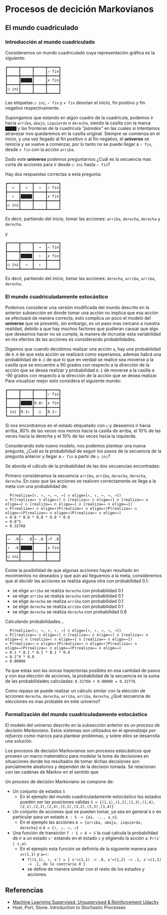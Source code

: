 # Procesos de decición Markovianos

## El mundo cuadriculado

### Introducción al mundo cuadriculado

Consideremos un mundo cuadriculado cuya representación gráfica es la siguiente:

```
┏━━━━━┳━━━━━┳━━━━━┳━━━━━┓
┃     ┃     ┃     ┃✓ fin┃
┣━━━━━╋━━━━━╋━━━━━╋━━━━━┫
┃     ┃█████┃     ┃✗ fin┃
┣━━━━━╋━━━━━╋━━━━━╋━━━━━┫
┃◯ ini┃     ┃     ┃     ┃
┗━━━━━┻━━━━━┻━━━━━┻━━━━━┛
```

Las etiquetas `◯ ini`, `✓ fin` y `✗ fin` denotan el inicio, fin positivo y fin negativo respectivamente.

Supongamos que estando en algún cuadro de la cuadrícula, podemos ir hacia `arriba`, `abajo`, `izquierda` o `derecha`, siendo la casilla con la marca `█████` y las fronteras de la cuadrícula *"paredes"* en las cuales si intentamos atravezar nos quedaremos en la casilla original. Siempre se comienza en el inicio, y una vez llegado al fin positivo o al fin negativo, el **universo** se reinicia y se vuelve a comenzar, por lo tanto no se puede llegar a `✓ fin`, desde `✗ fin` con la acción `arriba`.

Dado este **universo** podemos preguntarnos ¿Cuál es la secuencia mas corta de acciones para ir desde `◯ ini` hasta `✓ fin`?

Hay dos respuestas correctas a esta pregunta:

```
┏━━━━━┳━━━━━┳━━━━━┳━━━━━┓
┃  →  ┃  →  ┃  →  ┃✓ fin┃
┣━━━━━╋━━━━━╋━━━━━╋━━━━━┫
┃  ↑  ┃█████┃     ┃✗ fin┃
┣━━━━━╋━━━━━╋━━━━━╋━━━━━┫
┃◯ ini┃     ┃     ┃     ┃
┗━━━━━┻━━━━━┻━━━━━┻━━━━━┛
```

Es decir, partiendo del inicio, tomar las acciones: `arriba`, `derecha`, `derecha` y `derecha`.

y

```
┏━━━━━┳━━━━━┳━━━━━┳━━━━━┓
┃     ┃     ┃  →  ┃✓ fin┃
┣━━━━━╋━━━━━╋━━━━━╋━━━━━┫
┃     ┃█████┃  ↑  ┃✗ fin┃
┣━━━━━╋━━━━━╋━━━━━╋━━━━━┫
┃◯ ini┃  →  ┃  ↑  ┃     ┃
┗━━━━━┻━━━━━┻━━━━━┻━━━━━┛
```

Es decir, partiendo del inicio, tomar las acciones: `derecha`, `arriba`, `arriba`, `derecha`.

### El mundo cuadriculadamente estocástico

Podemos considerar una versión modificada del mundo descrito en la anterior subsección en donde tomar una acción no implica que esa acción se efectuará de manera correcta, esto complica un poco el modelo del **universo** que se presentó, sin embargo, es un paso mas cercano a nuestra realidad, debido a que hay muchos factores que pudieran causar que algo que deseamos hacer no se cumpla, la manera de incrustar esta variabilidad en los efectos de las acciones es considerando probabilidades.

Digamos que cuando decidimos realizar una acción `a`, hay una probabilidad de `0.8` de que esta acción se realizará como esperamos, además habrá una probabilidad de `0.1` de que lo que en verdad se realice sea moverse a la casilla que se encuentre a 90 grados con respecto a la dirección de la acción que se desea realizar y probabilidad `0.1` de moverse a la casilla a -90 grados con respecto a la dirección de la acción que se desea realizar. Para visualizar mejor esto considera el siguiente mundo:

```
┏━━━━━┳━━━━━┳━━━━━┳━━━━━┓
┃     ┃     ┃     ┃✓ fin┃
┣━━━━━╋━━━━━╋━━━━━╋━━━━━┫
┃     ┃█████┃0.8↑ ┃✗ fin┃
┣━━━━━╋━━━━━╋━━━━━╋━━━━━┫
┃ ini ┃0.1← ┃  ◯  ┃0.1→ ┃
┗━━━━━┻━━━━━┻━━━━━┻━━━━━┛
```

Si nos encontramos en el estado etiquetado con `◯` y deseamos ir hacia arriba, 80% de las veces nos iremos hacia la casilla de arriba, el 10% de las veces hacia la derecha y el 10% de las veces hacia la izquierda.

Considerando este nuevo modelo, nos podemos plantear una nueva pregunta, ¿Cuál es la probabilidad de seguir los pasos de la secuencia de la pregunta anterior y llegar a `✓ fin` a partir de `◯ ini`?

Se aborda el cálculo de la probabilidad de las dos secuencias encontradas:

Primero consideramos la secuencia `arriba`, `arriba`, `derecha`, `derecha`, `derecha`. En caso que las acciones se realicen correctamente se llega a la meta con una probabilidad de:

```
  P(realiza=[↑, ↑, →, →, →] ∩ elige=[↑, ↑, →, →, →])
= P([realiza=↑ ∩ elige=↑] ∩ [realiza=↑ ∩ elige=↑] ∩ [realiza=→ ∩ elige=→] ∩ [realiza=→ ∩ elige=→] ∩ [realiza=→ ∩ elige=→])
= P(realiza=↑ ∩ elige=↑)P(realiza=↑ ∩ elige=↑)P(realiza=→ ∩ elige=→)P(realiza=→ ∩ elige=→)P(realiza=→ ∩ elige=→)
= 0.8 * 0.8 * 0.8 * 0.8 * 0.8
= 0.8^5
= 0.32768
```

```
┏━━━━━┳━━━━━┳━━━━━┳━━━━━┓
┃→  .8┃→  .8┃→ .8 ┃✓f .8┃
┣━━━━━╋━━━━━╋━━━━━╋━━━━━┫
┃↑  .8┃█████┃     ┃✗ fin┃
┣━━━━━╋━━━━━╋━━━━━╋━━━━━┫
┃◯ ini┃     ┃     ┃     ┃
┗━━━━━┻━━━━━┻━━━━━┻━━━━━┛
```

Existe la posibilidad de que algunas acciones hayan resultado en movimientos no deseados y que aún así lleguemos a la meta, consideremos que al decidir las acciones se realiza alguna otra con probabilidad 0.1:
* se elige `arriba` se realiza `derecha` con probabilidad 0.1
* se elige `arriba` se realiza `derecha` con probabilidad 0.1
* se elige `derecha` se realiza `arriba` con probabilidad 0.1
* se elige `derecha` se realiza `arriba` con probabilidad 0.1
* se elige `derecha` se realiza `derecha` con probabilidad 0.8

Calculando probabilidades...

```
  P(realiza=[→, →, ↑, ↑, →] ∩ elige=[↑, ↑, →, →, →])
= P([realiza=→ ∩ elige=↑] ∩ [realiza=→ ∩ elige=↑] ∩ [realiza=↑ ∩ elige=→] ∩ [realiza=↑ ∩ elige=→] ∩ [realiza=→ ∩ elige=→])
= P(realiza=→ ∩ elige=↑)P(realiza=→ ∩ elige=↑)P(realiza=↑ ∩ elige=→)P(realiza=↑ ∩ elige=→)P(realiza=→ ∩ elige=→)
= 0.1 * 0.1 * 0.1 * 0.1 * 0.8
= 0.1^4 * 0.8
= 0.00008
```

Ya que estas son las únicas trayectorias posibles en esa cantidad de pasos y con esa elección de acciones, la probabilidad de la secuencia es la suma de las probabilidades calculadas: `0.32768 + 0.00008 = 0.32776`.

Como repaso se puede realizar un cálculo similar con la elección de acciones `derecha`, `derecha`, `arriba`, `arriba`, `derecha`, ¿Qué secuencia de elecciones es mas probable en este universo?

### Formalización del mundo cuadriculadamente estocástico

El modelo del universo descrito en la subsección anterior es un *proceso de decisión Markoviano*. Estos sistemas son utilizados en el *aprendizaje por refuerzo* como marcos para plantear problemas, y sobre ellos se desarrolla una solución.

Los procesos de decisión Markovianos son procesos estocásticos que proveen un marco matemático para modelar la toma de decisiones en situaciones donde los resultados de tomar dichas decisiones son parcialmente aleatorios y dependen de la decisión tomada. Se relacionan con las cadenas de Markov en el sentido que 

Un proceso de decisión Markoviano se compone de:
* Un conjunto de estados `S`
  - En el ejemplo del mundo cuadriculadamente estocástico los estados pueden ser las posiciones válidas `S = {(1,1),(1,2),(1,3),(1,4),(2,1),(2,3),(2,4),(3,1),(3,2),(3,3),(3,4)}`
* Un conjunto de acciones que se pueden tomar, ya sea en general `A` o en particular para un estado `A : S -> {a1, ..., a_n}`.
  - En el ejemplo las acciones `A = {arriba, abajo, izquierda, derecha}` o `A = {↑, ↓, ←, →}`
* Una función de transición `T : S ⨯ A ⨯ S` la cual calcula la probabilidad de ir a un estado `s'` estando en el estado `s` y eligiendo la acción `a`: `Pr(s' | s,a)`.
  - En el ejemplo esta función se definiría de la siguiente manera para `s=(1,1)` y `a=↑`:
    * `T((1,1), ↑, s') = { s'=(2,1) -> .8, s'=(1,2) -> .1, s'=(1,1) -> .1, de lo contrario 0 }`
    * se define de manera similar con el resto de los estados y acciones.

## Referencias

* [Machine Learining Supervised, Unsupervised & Reinforcement Udacity](https://www.udacity.com/course/machine-learning--ud262)
* Hoel, Port, Stone. Introduction to Stochastic Processes
